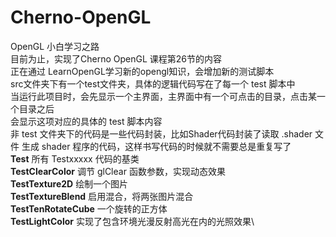# Cherno-OpenGL
OpenGL 小白学习之路\
目前为止，实现了Cherno OpenGL 课程第26节的内容\
正在通过 LearnOpenGL学习新的opengl知识，会增加新的测试脚本\
src文件夹下有一个test文件夹，具体的逻辑代码写在了每一个 test 脚本中\
当运行此项目时，会先显示一个主界面，主界面中有一个可点击的目录，点击某一个目录之后\
会显示这项对应的具体的 test 脚本内容\
非 test 文件夹下的代码是一些代码封装，比如Shader代码封装了读取 .shader 文件
生成 shader 程序的代码，这样书写代码的时候就不需要总是重复写了\
**Test** 所有 Testxxxxx 代码的基类\
**TestClearColor** 调节 glClear 函数参数，实现动态效果\
**TestTexture2D** 绘制一个图片\
**TestTextureBlend** 启用混合，将两张图片混合\
**TestTenRotateCube** 一个旋转的正方体\
**TestLightColor** 实现了包含环境光漫反射高光在内的光照效果\
